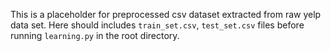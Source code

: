 This is a placeholder for preprocessed csv dataset extracted from raw yelp data set. Here should includes `train_set.csv`, `test_set.csv` files before running `learning.py` in the root directory.
